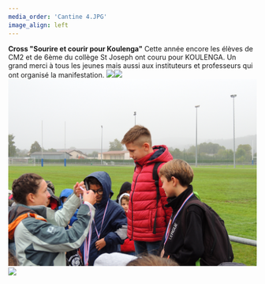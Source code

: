 ```yaml
---
media_order: 'Cantine 4.JPG'
image_align: left
---
```


**Cross "Sourire et courir pour Koulenga"**
Cette année encore les élèves de CM2 et de 6ème du collège St Joseph ont couru pour KOULENGA.
Un grand merci à tous les jeunes mais aussi aux instituteurs et professeurs qui ont organisé la manifestation.
![](DSCN7443.JPG)![](DSCN7442.JPG)![](DSCN7441.JPG)![](DSCN7440.JPG)


